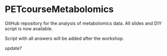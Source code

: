 # PETcourseMetabolomics
GitHub repository for the analysis of metabolomics data.
All slides and DIY script is now available.

Script with all answers will be added after the workshop.

update?